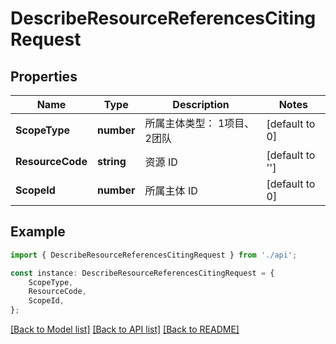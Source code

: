 # DescribeResourceReferencesCitingRequest


## Properties

Name | Type | Description | Notes
------------ | ------------- | ------------- | -------------
**ScopeType** | **number** | 所属主体类型： 1项目、2团队 | [default to 0]
**ResourceCode** | **string** | 资源 ID | [default to '']
**ScopeId** | **number** | 所属主体 ID | [default to 0]

## Example

```typescript
import { DescribeResourceReferencesCitingRequest } from './api';

const instance: DescribeResourceReferencesCitingRequest = {
    ScopeType,
    ResourceCode,
    ScopeId,
};
```

[[Back to Model list]](../README.md#documentation-for-models) [[Back to API list]](../README.md#documentation-for-api-endpoints) [[Back to README]](../README.md)
